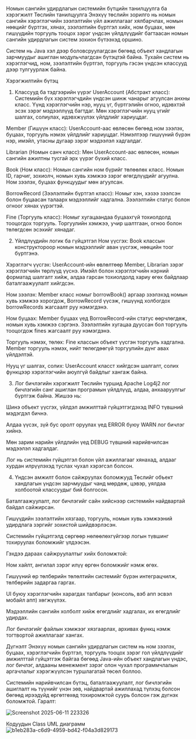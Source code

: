 Номын сангийн удирдлагын системийн бүтцийн танилцуулга ба хэрэгжилт
Төслийн танилцуулга
Энэхүү төслийн зорилго нь номын сангийн хэрэглэгчийн зээлэлтийн үйл ажиллагааг хялбарчлах, номын нөөцийг бүртгэх, хянах, зээлэлтийн бүртгэл хийх, ном буцаах, мөн гишүүдийн торгууль тооцох зэрэг үндсэн үйлдлүүдийг багтаасан номын сангийн удирдлагын систем зохион бүтээхэд оршино.

Систем нь Java хэл дээр боловсруулагдсан бөгөөд объект хандлагын зарчмуудыг ашиглан модульчлагдсан бүтэцтэй байна. Тухайн систем нь хэрэглэгчид, ном, зээлэлтийн бүртгэл, торгууль гэсэн үндсэн классууд дээр тулгуурлаж байна.

Хэрэгжилтийн бүтэц
1. Классууд ба тэдгээрийн үүрэг
UserAccount (Абстракт класс): Системийн бүх хэрэглэгчдийн үндсэн шинж чанарыг агуулсан анхны класс. Үүнд хэрэглэгчийн нэр, нууц үг, бүртгэлийн огноо, идэвхтэй эсэх зэрэг мэдээллүүд багтдаг. Мөн хэрэглэгчийн нууц үгийг шалгах, солиулах, идэвхжүүлэх үйлдлийг хариуцдаг.

Member (Гишүүн класс): UserAccount-аас өвлөсөн бөгөөд ном зээлэх, буцаах, торгууль нэмэх үйлдлийг хариуцдаг. Нэмэлтээр гишүүний бүрэн нэр, имэйл, утасны дугаар зэрэг мэдээлэл хадгалдаг.

Librarian (Номын санч класс): Мөн UserAccount-аас өвлөсөн, номын сангийн ажилтны тусгай эрх үүрэг бүхий класс.

Book (Ном класс): Номын сангийн ном бүрийг төлөөлөх класс. Номын ID, гарчиг, зохиолч, номын хувь хэмжээ зэрэг өгөгдлүүдийг агуулна. Ном зээлэх, буцаах функцуудыг мөн агуулсан.

BorrowRecord (Зээлэлтийн бүртгэл класс): Номыг хэн, хэзээ зээлсэн болон буцаасан талаарх мэдээллийг хадгална. Зээлэлтийн статус болон огноог хянах үүрэгтэй.

Fine (Торгууль класс): Номыг хугацаандаа буцаахгүй тохиолдолд тооцогдох торгууль. Торгуулийн хэмжээ, учир шалтгаан, огноо болон төлөгдсөн эсэхийг хянадаг.

2. Үйлдлүүдийн логик ба гүйцэтгэл
Ном үүсгэх: Book классын конструктороор номын мэдээллийг аван үүсгэж, нөөцийн тоог бүртгэнэ.

Хэрэглэгч үүсгэх: UserAccount-ийн өвлөлтөөр Member, Librarian зэрэг хэрэглэгчийн төрлүүд үүснэ. Имэйл болон хэрэглэгчийн нэрний форматад шалгалт хийж, алдаа гарсан тохиолдолд хариу өгөх байдлаар баталгаажуулалт хийгдсэн.

Ном зээлэх: Member класс номыг borrowBook() аргаар зээлэхэд номын хувь хэмжээ хорогдож, BorrowRecord үүсэж, гишүүнд холбогдох borrowRecords жагсаалт руу нэмэгдэнэ.

Ном буцаах: Member буцаах үед BorrowRecord-ийн статус өөрчлөгдөж, номын хувь хэмжээ сэргэнэ. Зээлэлтийн хугацаа дууссан бол торгууль тооцогдож fines жагсаалт руу нэмэгдэнэ.

Торгууль нэмэх, төлөх: Fine классын объект үүсгэн торгууль хадгална. Member торгууль нэмэх, нийт төлөгдөөгүй торгуулийн дүнг авах үйлдэлтэй.

Нууц үг шалгах, солих: UserAccount класст хийгдсэн шалгалт, солих функцээр хэрэглэгчийн аюулгүй байдлыг хангаж байна.

3. Лог бичлэгийн хэрэгжилт
Төслийн туршид Apache Log4j2 лог бичлэгийн санг ашиглан програмын үйлдлүүд, алдаа, анхааруулгыг бүртгэж байна. Жишээ нь:

Шинэ объект үүсгэх, үйлдэл амжилттай гүйцэтгэгдэхэд INFO түвшний мэдэгдэл бичнэ.

Алдаа үүсэх, зүй бус оролт оруулах үед ERROR буюу WARN лог бичлэг хийнэ.

Мөн зарим нарийн үйлдлийн үед DEBUG түвшний нарийвчилсан мэдээлэл хадгалдаг.

Лог нь системийн гүйцэтгэл болон үйл ажиллагааг хянахад, алдааг хурдан илрүүлэхэд туслах чухал хэрэгсэл болсон.

4. Үндсэн амжилт болон сайжруулах боломжууд
Төслийг объект хандлагын үндсэн зарчмуудыг чанд мөрдөж, цэвэр, уялдаа холбоотой классуудыг бий болгосон.

Баталгаажуулалт, лог бичлэгийг сайн хийснээр системийн найдвартай байдал сайжирсан.

Гишүүдийн зээлэлтийн хязгаар, торгууль, номын хувь хэмжээний удирдлага зэргийг зохистой шийдвэрлэсэн.

Системийн гүйцэтгэлд сөргөөр нөлөөлөхгүйгээр логын түвшинг тохируулах боломжийг үлдээсэн.

Гэхдээ дараах сайжруулалтыг хийх боломжтой:

Ном хайлт, ангилал зэрэг илүү өргөн боломжийг нэмж өгөх.

Гишүүний өр төлбөрийн төлөлтийн системийг бүрэн интеграцчилж, төлбөрийн задаргаа гаргах.

UI буюу хэрэглэгчийн харагдах талбарыг (консоль, вэб апп эсвэл мобайл апп) хөгжүүлэх.

Мэдээллийн сангийн холболт хийж өгөгдлийг хадгалах, их өгөгдлийг удирдах.

Лог бичлэгийг файлын хэмжээг хязгаарлах, архивах функц нэмж тогтвортой ажиллагааг хангах.

Дүгнэлт
Энэхүү номын сангийн удирдлагын систем нь ном зээлэх, буцаах, хэрэглэгчийн бүртгэл, торгууль тооцох зэрэг гол үйлдлүүдийг амжилттай гүйцэтгэж байгаа бөгөөд Java-ийн объект хандлагын үндэс, лог бичлэг, алдааны менежмент зэрэг олон чухал программчлалын аргачлалыг хэрэгжүүлсэн туршлагатай төсөл боллоо.

Системийн нарийвчилсан бүтэц, баталгаажуулалт, лог бичлэгийн ашиглалт нь түүнийг үнэн зөв, найдвартай ажиллахад түлхэц болсон бөгөөд ирээдүйд өргөтгөхөд тохиромжтой суурь болсон гэж дүгнэх боломжтой.
Гаралт:

![Screenshot 2025-06-11 223326](https://github.com/user-attachments/assets/15f6401e-891f-451c-84da-ba72cd7f2aba)

Кодуудын Class UML диаграмм
![b1eb283a-c6d9-4959-bd42-f04a3d829173](https://github.com/user-attachments/assets/5dbd7984-6e71-4592-81a3-34aca45800a8)

